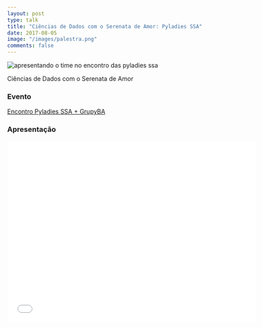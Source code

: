 ```yaml
---
layout: post
type: talk
title: "Ciências de Dados com o Serenata de Amor: Pyladies SSA"
date: 2017-08-05
image: "/images/palestra.png"
comments: false
---
```


![apresentando o time no encontro das pyladies ssa](https://pbs.twimg.com/media/DGd4ClSXcAAkCL2.jpg)

Ciências de Dados com o Serenata de Amor

### Evento
[Encontro Pyladies SSA + GrupyBA](https://www.meetup.com/Pyladies-SSA/events/242148869/)

### Apresentação
<center>
<iframe src="//slides.com/jtemporal/dfb-osa/embed" width="576" height="420" scrolling="no" frameborder="0" webkitallowfullscreen mozallowfullscreen allowfullscreen></iframe>
